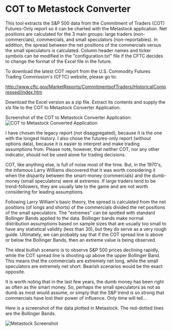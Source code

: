 # COT to Metastock Converter
This tool extracts the S&amp;P 500 data from the Commitment of Traders (COT) Futures-Only report so it can be charted with the Metastock application. Net positions are calculated for the 3 main groups: large traders (non-commercials), commercials, and small speculators (non-reportables). In addition, the spread between the net positions of the commercials versus the small speculators is calculated. Column header names and ticker symbols can be modified in the "configuration.txt" file if the CFTC decides to change the format of the Excel file in the future.

To download the latest COT report from the U.S. Commodity Futures Trading Commission's (CFTC) website, please go to:

<a href="http://www.cftc.gov/MarketReports/CommitmentsofTraders/HistoricalCompressed/index.htm" target="_blank">http://www.cftc.gov/MarketReports/CommitmentsofTraders/HistoricalCompressed/index.htm</a>

Download the Excel version as a zip file. Extract its contents and supply the xls file to the COT to Metastock Converter Application.

Screenshot of the COT to Metastock Converter Application:
<img src="https://raw.githubusercontent.com/valtinho/COTtoMetastockConverter/master/COTtoMetastockConverter_Screenshot1.png" alt="COT to Metastock Converted Application" />

I have chosen the legacy report (not disaggregated), because it is the one with the longest history. I also chose the futures-only report (without options data), because it is easier to interpret and make trading assumptions from. Please note, however, that neither COT, nor any other indicator, should not be used alone for trading decisions.

COT, like anything else, is full of noise most of the time. But, in the 1970's, the infamous Larry Williams discovered that it was worth considering it when the disparity between the smart-money (commercials) and the dumb-money (small speculators) were at extremes. If large traders tend to be trend-followers, they are usually late to the game and are not worth considering for leading assumptions. 

Following Larry William's basic theory, the spread is calculated from the net positions (of longs and shorts) of the commercials divided the net positions of the small speculators. The "extremes" can be spotted with standard Bollinger Bands applied to the data. Bollinger bands make normal distribution assumptions based on sample sizes that are usually too small to have any statistical validity (less than 30), but they do serve as a very rough guide. Ultimately, we can probably say that if the COT spread line is above or below the Bollinger Bands, then an extreme value is being observed.

The ideal bullish scenario is to observe S&P 500 prices declining rapidly, while the COT spread line is shooting up above the upper Bollinger Band. This means that the commercials are extremely net long, while the small speculators are extremely net short. Bearish scenarios would be the exact opposite.

It is worth noting that in the last few years, the dumb money has been right as often as the smart money. So, perhaps the small speculators as not as dumb as most would assume, or simply that the S&P trend is so strong that commercials have lost their power of influence. Only time will tell...

Here is a screenshot of the data plotted in Metastock. The red-dotted lines are the Bollinger Bands.

<img src="https://raw.githubusercontent.com/valtinho/COTtoMetastockConverter/master/Metastock_Screenshot.png" alt="Metastock Screenshot" />
